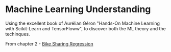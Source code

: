 # Machine Learning Understanding
Using the excellent book of Aurélian Géron "Hands-On Machine Learning with Scikit-Learn and TensorFloww", to discover both the ML theory and the techinques.

From chapter 2 - <a href="../master/Bike Sharing Regression.ipynb">Bike Sharing Regression</a> 
